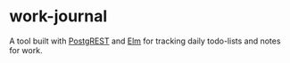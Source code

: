 # work-journal
A tool built with [PostgREST](https://postgrest.com) and [Elm](http://elm-lang.org/) for tracking daily todo-lists and notes for work.
